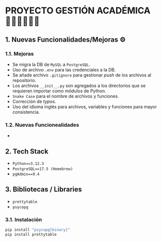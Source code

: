 # PROYECTO GESTIÓN ACADÉMICA 👩🏻‍🎓👨🏽‍🎓

## 1. Nuevas Funcionalidades/Mejoras ⚙️

### 1.1. Mejoras

* Se migra la DB de `MySQL` a `PostgreSQL`.
* Uso de archivo `.env` para las credenciales a la DB.
* Se añade archivo `.gitignore` para gestionar _push_ de los archivos al repositorio.
* Los archivos `__init__.py` son agregados a los directorios que se requieren importar como módulos de Python.
* `Snake Case` para el nombre de archivos y funciones.
* Corrección de _typos_.
* Uso del idioma inglés para archivos, variables y funciones para mayor consistencia.

### 1.2. Nuevas Funcionealidades

* 


## 2. Tech Stack

* `Python==3.12.3`
* `PostgreSQL==17.5 (Homebrew)`
* `pgAdmin==9.4`

## 3. Bibliotecas / Libraries

* `prettytable`
* `psycopg`

### 3.1. Instalación

```bash
pip install "psycopg[binary]"
pip install prettytable